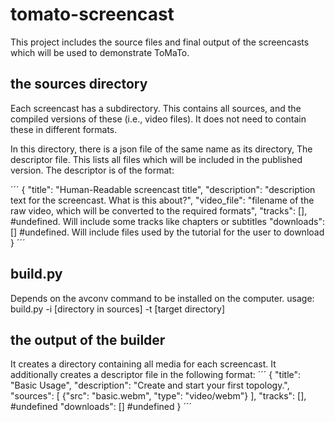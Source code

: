 # tomato-screencast

This project includes the source files and final output of the screencasts which will be used to demonstrate ToMaTo.

## the sources directory

Each screencast has a subdirectory.
This contains all sources, and the compiled versions of these (i.e., video files). It does not need to contain these in different formats.

In this directory, there is a json file of the same name as its directory, The descriptor file. This lists all files which will be included in the published version. The descriptor is of the format:

´´´
{
  "title": "Human-Readable screencast title",
  "description": "description text for the screencast. What is this about?",
  "video_file": "filename of the raw video, which will be converted to the required formats",
  "tracks": [], #undefined. Will include some tracks like chapters or subtitles
  "downloads": [] #undefined. Will include files used by the tutorial for the user to download
}
´´´

## build.py
Depends on the avconv command to be installed on the computer.
usage: build.py -i [directory in sources] -t [target directory]

## the output of the builder

It creates a directory containing all media for each screencast. It additionally creates a descriptor file in the following format:
´´´
{
  "title": "Basic Usage",
  "description": "Create and start your first topology.",
  "sources": [
              {"src": "basic.webm", 
               "type": "video/webm"}
             ],
  "tracks": [], #undefined
  "downloads": [] #undefined
}
´´´
